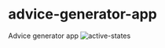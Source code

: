 # advice-generator-app
Advice generator app
![active-states](https://user-images.githubusercontent.com/88983923/215240373-143f6ec8-c633-4127-b3a2-fa3c686d4ca4.jpg)

